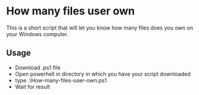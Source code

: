 # How many files user own
This is a short script that will let you know how many files does you own on your Windows computer.
## Usage
* Download .ps1 file
* Open powerhell in directory in which you have your script downloaded
* type .\How-many-files-user-own.ps1
* Wait for result
